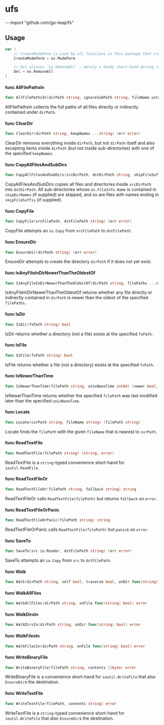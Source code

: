 # ufs
--
    import "github.com/go-leap/fs"


## Usage

```go
var (
	// CreateModePerm is used by all functions in this package that create file-system directories or files, namely: `EnsureDir`, `WriteBinaryFile`, `WriteTextFile`.
	CreateModePerm = os.ModePerm

	// Del aliases `os.RemoveAll` — merely a handy short-hand during rapid iteration in non-critical code-paths that already do import `ufs` to not have to repeatedly pull in and out the extra `os` import.
	Del = os.RemoveAll
)
```

#### func  AllFilePathsIn

```go
func AllFilePathsIn(dirPath string, ignoreSubPath string, fileName ustr.Pat) (allFilePaths []string)
```
AllFilePathsIn collects the full paths of all files directly or indirectly
contained under `dirPath`.

#### func  ClearDir

```go
func ClearDir(dirPath string, keepNames ...string) (err error)
```
ClearDir removes everything inside `dirPath`, but not `dirPath` itself and also
excepting items inside `dirPath` (but not inside sub-directories) with one of
the specified `keepNames`.

#### func  CopyAllFilesAndSubDirs

```go
func CopyAllFilesAndSubDirs(srcDirPath, dstDirPath string, skipFileSuffix string, skipDirNames ...string) (err error)
```
CopyAllFilesAndSubDirs copies all files and directories inside `srcDirPath` into
`dstDirPath`. All sub-directories whose `os.FileInfo.Name` is contained in
`skipDirNames` (if supplied) are skipped, and so are files with names ending in
`skipFileSuffix` (if supplied).

#### func  CopyFile

```go
func CopyFile(srcFilePath, dstFilePath string) (err error)
```
CopyFile attempts an `io.Copy` from `srcFilePath` to `dstFilePath`.

#### func  EnsureDir

```go
func EnsureDir(dirPath string) (err error)
```
EnsureDir attempts to create the directory `dirPath` if it does not yet exist.

#### func  IsAnyFileInDirNewerThanTheOldestOf

```go
func IsAnyFileInDirNewerThanTheOldestOf(dirPath string, filePaths ...string) (isAnyNewer bool)
```
IsAnyFileInDirNewerThanTheOldestOf returns whether any file directly or
indirectly contained in `dirPath` is newer than the oldest of the specified
`filePaths`.

#### func  IsDir

```go
func IsDir(fsPath string) bool
```
IsDir returns whether a directory (not a file) exists at the specified `fsPath`.

#### func  IsFile

```go
func IsFile(fsPath string) bool
```
IsFile returns whether a file (not a directory) exists at the specified
`fsPath`.

#### func  IsNewerThanTime

```go
func IsNewerThanTime(filePath string, unixNanoTime int64) (newer bool, err error)
```
IsNewerThanTime returns whether the specified `filePath` was last modified later
than the specified `unixNanoTime`.

#### func  Locate

```go
func Locate(curPath string, fileName string) (filePath string)
```
Locate finds the `filePath` with the given `fileName` that is nearest to
`curPath`.

#### func  ReadTextFile

```go
func ReadTextFile(filePath string) (string, error)
```
ReadTextFile is a `string`-typed convenience short-hand for `ioutil.ReadFile`.

#### func  ReadTextFileOr

```go
func ReadTextFileOr(filePath string, fallback string) string
```
ReadTextFileOr calls `ReadTextFile(filePath)` but returns `fallback` on `error`.

#### func  ReadTextFileOrPanic

```go
func ReadTextFileOrPanic(filePath string) string
```
ReadTextFileOrPanic calls `ReadTextFile(filePath)` but `panic`s on `error`.

#### func  SaveTo

```go
func SaveTo(src io.Reader, dstFilePath string) (err error)
```
SaveTo attempts an `io.Copy` from `src` to `dstFilePath`.

#### func  Walk

```go
func Walk(dirPath string, self bool, traverse bool, onDir func(string) bool, onFile func(string) bool) (err error)
```

#### func  WalkAllFiles

```go
func WalkAllFiles(dirPath string, onFile func(string) bool) error
```

#### func  WalkDirsIn

```go
func WalkDirsIn(dirPath string, onDir func(string) bool) error
```

#### func  WalkFilesIn

```go
func WalkFilesIn(dirPath string, onFile func(string) bool) error
```

#### func  WriteBinaryFile

```go
func WriteBinaryFile(filePath string, contents []byte) error
```
WriteBinaryFile is a convenience short-hand for `ioutil.WriteFile` that also
`EnsureDir`s the destination.

#### func  WriteTextFile

```go
func WriteTextFile(filePath, contents string) error
```
WriteTextFile is a `string`-typed convenience short-hand for `ioutil.WriteFile`
that also `EnsureDir`s the destination.
